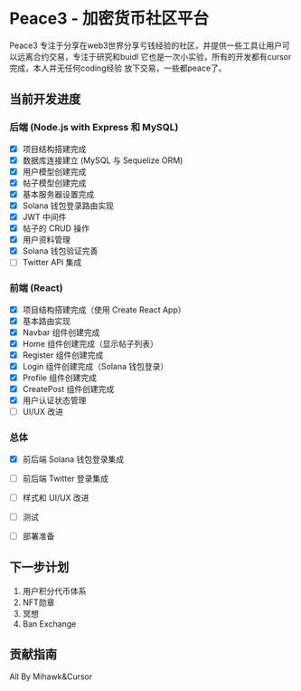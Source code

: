# Peace3 - 加密货币社区平台

Peace3 专注于分享在web3世界分享亏钱经验的社区，并提供一些工具让用户可以远离合约交易，专注于研究和buidl
它也是一次小实验，所有的开发都有cursor完成，本人并无任何coding经验
放下交易，一些都peace了。

## 当前开发进度

### 后端 (Node.js with Express 和 MySQL)
- [x] 项目结构搭建完成
- [x] 数据库连接建立 (MySQL 与 Sequelize ORM)
- [x] 用户模型创建完成
- [x] 帖子模型创建完成
- [x] 基本服务器设置完成
- [x] Solana 钱包登录路由实现
- [x] JWT 中间件
- [x] 帖子的 CRUD 操作
- [x] 用户资料管理
- [x] Solana 钱包验证完善
- [ ] Twitter API 集成

### 前端 (React)
- [x] 项目结构搭建完成（使用 Create React App）
- [x] 基本路由实现
- [x] Navbar 组件创建完成
- [x] Home 组件创建完成（显示帖子列表）
- [x] Register 组件创建完成
- [x] Login 组件创建完成（Solana 钱包登录）
- [x] Profile 组件创建完成
- [x] CreatePost 组件创建完成
- [x] 用户认证状态管理
- [ ] UI/UX 改进

### 总体
- [x] 前后端 Solana 钱包登录集成
- [ ] 前后端 Twitter 登录集成
- [ ] 样式和 UI/UX 改进
- [ ] 测试
- [ ] 部署准备



## 下一步计划
1. 用户积分代币体系
2. NFT勋章
3. 冥想
4. Ban Exchange


## 贡献指南

All By Mihawk&Cursor

